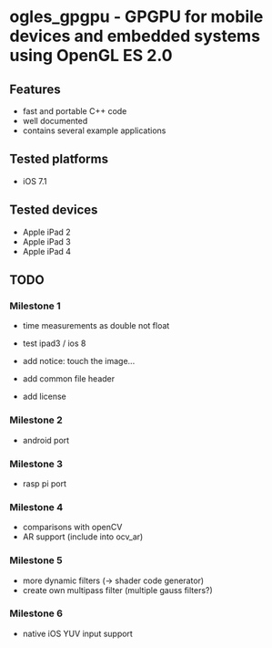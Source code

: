 # ogles_gpgpu - GPGPU for mobile devices and embedded systems using OpenGL ES 2.0

## Features

* fast and portable C++ code
* well documented
* contains several example applications

## Tested platforms

* iOS 7.1

## Tested devices

* Apple iPad 2
* Apple iPad 3
* Apple iPad 4

## TODO

### Milestone 1

* time measurements as double not float

* test ipad3 / ios 8

* add notice: touch the image...

* add common file header
* add license

### Milestone 2

* android port

### Milestone 3

* rasp pi port

### Milestone 4

* comparisons with openCV
* AR support (include into ocv_ar)

### Milestone 5

* more dynamic filters (-> shader code generator)
* create own multipass filter (multiple gauss filters?)

### Milestone 6

* native iOS YUV input support